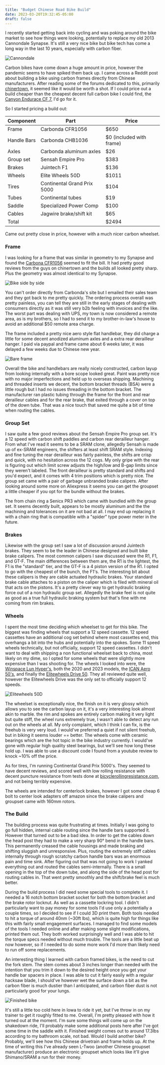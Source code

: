 ```yaml
---
title: "Budget Chinese Road Bike Build"
date: 2023-03-20T19:32:45-05:00
draft: false
---
```


I recently started getting back into cycling and was poking around the bike market to see how things were looking,
potentially to replace my old 2013 Cannondale Synapse. It's still a very nice bike but bike tech has come a long way 
in the last 10 years, especially with carbon fiber. 

![Cannondale](/images/cannondale.jpg)

Carbon bikes have come down a huge amount in price, however the pandemic seems to have spiked them back up. 
I came across a Reddit post about building a bike using carbon frames directly from Chinese manufacturers. 
After reading some of the forums dedicated to this, primarily [chinertown](http://www.chinertown.com), it seemed like it would be worth a shot.
If I could price out a build cheaper than the cheapest decent full carbon bike I could find, the [Canyon Endurace CF 7](https://www.canyon.com/en-us/road-bikes/endurance-bikes/endurace/cf/endurace-cf-7-disc/2855.html), I'd go for it. 

So I started pricing a build out:

| Component  | Part                        | Price |
|------------|-----------------------------|-------|
| Frame      | Carbonda CFR1056            | $650  |
| Handle Bars| Carbonda CHB1036            | $0 (included with frame) |
| Axles      | Carbonda aluminum axles     | $26   |
| Group set  | Sensah Empire Pro           | $383  |
| Brakes     | Juintech F1                 | $136  |
| Wheels     | Elite Wheels 50D            | $1011 |
| Tires      | Continental Grand Prix 5000 | $104  |
| Tubes      | Continental tubes           | $19   |
| Saddle     | Specialized Power Comp      | $100  |
| Cables     | Jagwire brake/shift kit     | $65   |
| Total      |                             | $2494 |

Came out pretty close in price, however with a much nicer carbon wheelset.

### Frame
I was looking for a frame that was similar in geometry to my Synapse and found the [Carbona CFR1056](https://www.carbonda.com/road-frames/125.html) seemed to fit the
bill. It had pretty good reviews from the guys on chinertown and the builds all looked pretty sharp. Plus the geometry was almost identical to my Synapse.

![Bike side by side](/images/bike-comparison.png)

You can't order directly from Carbonda's site but I emailed their sales team and they got back to me pretty quickly. The ordering process overall was pretty painless,
you can tell they are still in the early stages of dealing with consumers directly as it was still very b2b feeling with invoices and the like. The worst part was 
dealing with UPS, my town is now considered a remote area, as is my brothers, so I had to send it to my brother-in-law's house to avoid an additional $50 remote area charge.

The frame included a pretty nice aero style flat handlebar, they did charge a little for some decent anodized aluminum axles and a extra rear derailleur hanger.
I paid via paypal and frame came about 6 weeks later, it was delayed a few weeks due to Chinese new year.

![Bare frame](/images/frame.jpeg)

Overall the bike and handlebars are really nicely constructed, carbon layup from looking internally with a bore scope looked great. Paint was pretty nice with
no major imperfections and held up to overseas shipping. Machining and threaded inserts we decent, the bottom bracket threads (BSA) were a little rough but I had no 
issues threading in the bottom bracket. The manufacturer ran plastic tubing through the frame for the front and rear derailleur cables and for the rear brake, that exited through a cover on top of the down tube. That was a nice touch that saved me quite a bit of time when routing the cables.

### Group Set
I saw quite a few good reviews about the Sensah Empire Pro group set. It's a 12 speed with carbon shift paddles and carbon rear derailleur hanger. From what I've read
it seems to be a SRAM clone, allegedly Sensah is made up of ex-SRAM engineers, the shifters at least shift SRAM style. Indexing and fine tuning the rear derailleur was
fairly painless, the shifts are crisp and quick, with no hesitation across the 12 cogs. My only gripe with the rear is figuring out which limit screw adjusts the high/low and B-gap limits since they weren't labeled. The front derailleur is pretty standard and shifts and you'd expect, and it comes with 4 trim positions which is pretty nice. The group set came with a pair of garbage unbranded brake calipers. After looking around some more on Aliexpress it seems you can get the groupset a little cheaper if you opt for the bundle without the brakes. 

The from chain ring a Senicx PR3 which came with bundled with the group set. It seems decently built, appears to be mostly aluminum and the the machining and tolerances on it are not bad at all. I may end up replacing it with a chain ring that is compatible with a "spider" type power meter in the future. 

### Brakes
Likewise with the group set I saw a lot of discussion around Juintech brakes. They seem to be the leader in Chinese designed and built bike brake calipers.
The most common calipers I saw discussed were the R1, F1, and GT-F. The main differences between them are, the R1 is the lightest, the F1 is the "standard" tier, and 
the GT-F is a 4 piston version of the R1. I opted to go with the cheapest of the bunch, the F1's. The interesting bit about these calipers is they are cable actuated hydraulic
brakes. Your standard brake cable attaches to a piston on the caliper which is filed with mineral oil that acts on the pistons. It's a pretty clever way to get hydraulic braking
force out of a non hydraulic group set. Allegedly the brake feel is not quite as good as a true full hydraulic braking system but that's fine with me coming from rim brakes.

### Wheels
I spent the most time deciding which wheelset to get for this bike. The biggest was finding wheels that support a 12 speed cassette. 12 speed cassettes have an additional
cog set behind where most cassettes end, this overhangs a bit into the hubs and potentially into the spokes. Some 11 speed wheels technically, but not officially, support 12 speed cassettes. I didn't want to deal with shipping a non functional wheelset back to china, most likely on my dime, so I opted for some wheels that were slightly more expensive than I was shooting for. The wheels I looked into were, the [Winspace Lun Hyper's](https://www.winspace.cc/product/hyper-50mm-disc-brake-wheelset), both the 2020 and 2023 models, the [ICAN Aero 50's](https://icancycling.com/products/aero-50-disc-wheelset), and finally the [Elitewheels Drive 50](https://www.elite-wheels.com/product/drive-aero-50mm-disc-brake-carbon-spoke-wheelset-ceramic-bearing). They all reviewed quite well, however the Elitewheels Drive was the only set to officially support 12 speeds.

![Elitewheels 50D](/images/wheel.jpeg)

The wheelset is exceptionally nice, the finish on it is very glossy which allows you to see the carbon layup on it, it's a very interesting look almost akin to marble.
the rim and spokes are entirely carbon making it very light but quite stiff, the wheel runs extremely true, I wasn't able to detect any run out on the wheels at all. 
My only complaint, which I think I can fix, is the freehub is very very loud. I would've preferred a quiet if not silent freehub, but in biking it seems louder == better. The wheels come with ceramic bearings which are the hot topic in the bike industry currently. I would've gone with regular high quality steel bearings, but we'll see how long these hold up. I was able to use a discount code I found from a youtube review to knock ~10% off the price.

As for tires, I'm running Continental Grand Prix 5000's. They seemed to have decent reviews, and scored well with low rolling resistance with decent puncture resistance from tests done at [bicyclerollingresistance.com](https://www.bicyclerollingresistance.com/), and not being terribly expensive.

The wheels are intended for centerlock brakes, however I got some cheap 6 bolt to center look adapters off amazon since the brake calipers and groupset came with 160mm rotors. 

### The Build
The building process was quite frustrating at times. Initially I was going to go full hidden, internal cable routing since the handle bars supported it. However that turned out to be a bad idea. In order to get the cables down the head post they had to make a very sharp 90° bend in the handle bars. This permanently creased the cable housings and made braking and shifting sluggish and unresponsive. Plus, routing the extremely stiff cables internally through rough scratchy carbon handle bars was an enormous pain and time sink. After figuring out that was not going to work I yanked everything out and routed the cables semi-internally. There is a small opening in the top of the down tube, and along the side of the head post for routing cables in. That went pretty smoothly and the shift/brake feel is much better. 

During the build process I did need some special tools to complete it. I needed a 16 notch bottom bracket socket for both the bottom bracket and the brake rotor locknut. As well as a cassette lockring tool. I didn't particularly want to pay money for some tools I'd use only a potentially a couple times, so I decided to see if I could 3D print them. Both tools needed to hit a torque of around 40nm (~30ft lbs), which is quite high for things like this with fairly small engagement surfaces. I managed to find some models of the tools I needed online and after making some slight modifications, printed them out. They both worked surprisingly well and I was able to hit the torque specs needed without much trouble. The tools are a little beat up now however, so if I needed to do some more work I'd more than likely need to run off some replacements.

An interesting thing I learned with carbon framed bikes, is the need to cut the fork stem. The stem comes about 3 inches longer than needed with the intention that you trim it down to the desired height once you get your handle bar spacers in place. I was able to cut it fairly easily with a regular hacksaw blade, I should've however wet the surface down a bit as the carbon fiber is much dustier than I anticipated, and carbon fiber dust is not particularly good for your lungs.

![Finished bike](/images/finished_bike.jpeg)

It's still a little too cold here in Iowa to ride it yet, but I've throw in on my trainer to get it roughly fitted to me. Overall, I'm pretty pleased with how it turned out at the moment. I'm sure some things will come up on the shakedown ride, I'll probably make some additional posts here after I've got some time in the saddle with it. Finished weight comes out to around 17.3lbs according to my bathroom scale, not bad. Would I build another bike? Probably, we'll see how this Chinese drivetrain and frame holds up. At the time of writing this I've already seen L-Twoo (another Chinese groupset manufacturer) produce an electronic groupset which looks like it'll give Shimano/SRAM a run for their money. 